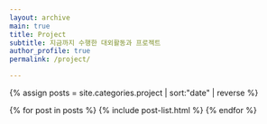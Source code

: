 ```yaml
---
layout: archive
main: true
title: Project
subtitle: 지금까지 수행한 대외활동과 프로젝트
author_profile: true
permalink: /project/

---
```



{% assign posts = site.categories.project | sort:"date" | reverse %}

{% for post in posts %}
  {% include post-list.html %}
{% endfor %}
